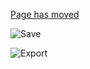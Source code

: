 [Page has moved](https://github.com/jgraph/drawio-github)

![Save](http://alderg.github.io/sandbox/i18n.drawio.svg)

![Export](http://alderg.github.io/sandbox/i18n-export.drawio.svg)

